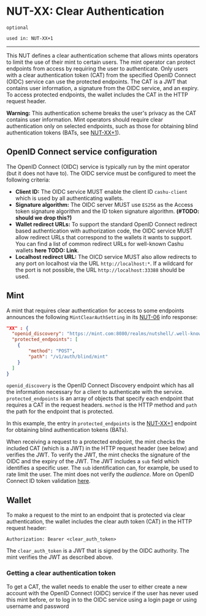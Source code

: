 # NUT-XX: Clear Authentication

`optional`

`used in: NUT-XX+1`

---

This NUT defines a clear authentication scheme that allows mints operators to limit the use of their mint to certain users. The mint operator can protect endpoints from access by requiring the user to authenticate. Only users with a clear authentication token (CAT) from the specified OpenID Connect (OIDC) service can use the protected endpoints. The CAT is a JWT that contains user information, a signature from the OIDC service, and an expiry. To access protected endpoints, the wallet includes the CAT in the HTTP request header.

**Warning:** This authentication scheme breaks the user's privacy as the CAT contains user information. Mint operators should require clear authentication only on selected endpoints, such as those for obtaining blind authentication tokens (BATs, see [NUT-XX+1][XX+1]).

## OpenID Connect service configuration
The OpenID Connect (OIDC) service is typically run by the mint operator (but it does not have to). The OIDC service must be configured to meet the following criteria:  
- **Client ID:** The OIDC service MUST enable the client ID `cashu-client` which is used by all authenticating wallets. 
- **Signature algorithm:** The OIDC server MUST use `ES256` as the Access token signature algorithm and the ID token signature algorithm. **(#TODO: should we drop this?)**
- **Wallet redirect URLs:** To support the standard OpenID Connect redirect based authentication with authorization code, the OIDC service MUST allow redirect URLs that correspond to the wallets it wants to support. You can find a list of common redirect URLs for well-known Cashu wallets **here TODO: Link**. 
- **Localhost redirect URL:** The OICD service MUST also allow redirects to any port on localhost via the URL `http://localhost:*`. If a wildcard for the port is not possible, the URL `http://localhost:33388` should be used.

## Mint

A mint that requires clear authentication for access to some endpoints announces the following `MintClearAuthSetting` in its [NUT-06][06] info response:

```json
"XX" : {
  "openid_discovery": "https://mint.com:8080/realms/nutshell/.well-known/openid-configuration",
  "protected_endpoints": [
    {
        "method": "POST",
        "path": "/v1/auth/blind/mint"
    }
  ]
}
```
`openid_discovery` is the OpenID Connect Discovery endpoint which has all the information necessary for a client to authenticate with the service. `protected_endpoints` is an array of objects that specify each endpoint that requires a CAT in the request headers. `method` is the HTTP method and `path` the path for the endpoint that is protected.

In this example, the entry in `protected_endpoints` is the [NUT-XX+1][xx+1] endpoint for obtaining blind authentication tokens (BATs).

When receiving a request to a protected endpoint, the mint checks the included CAT (which is a JWT) in the HTTP request header (see below) and verifies the JWT. To verify the JWT, the mint checks the signature of the OIDC and the expiry of the JWT. The JWT includes a `sub` field which identifies a specific user. The `sub` identification can, for example, be used to rate limit the user. The mint does not verify the *audience*. More on OpenID Connect ID token validation [here](https://openid.net/specs/openid-connect-core-1_0.html#IDTokenValidation).

## Wallet
To make a request to the mint to an endpoint that is protected via clear authentication, the wallet includes the clear auth token (CAT) in the HTTP request header:

```
Authorization: Bearer <clear_auth_token>
```

The `clear_auth_token` is a JWT that is signed by the OIDC authority. The mint verifies the JWT as described above.

### Getting a clear authentication token

To get a CAT, the wallet needs to enable the user to either create a new account with the OpenID Connect (OIDC) service if the user has never used this mint before, or to log in to the OIDC service using a login page or using username and password 

[06]: 06.md
[XX+1]: xx+1.md